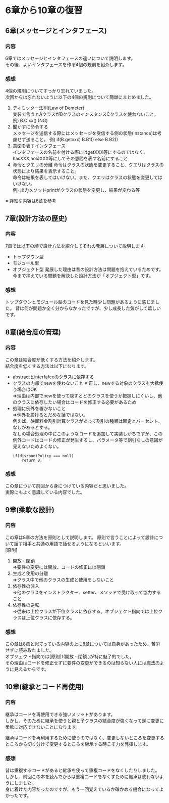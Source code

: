 # 6章から10章の復習

## 6章(メッセージとインタフェース)

### 内容

6章ではメッセージとインタフェースの違いについて説明します。   
その後、よいインタフェースを作る4個の規則を紹介します。


### 感想

4個の規則についてすっかり忘れていました。   
次回からは忘れないように以下の4個の規則について簡単にまとめました。   

1. ディミッター法則(Law of Demeter)   
実装で言うとAクラスがBクラスのインスタンスCクラスを使わないこと。例) B.C.xx() (NG)
2. 聞かずに命令する  
メッセージを送信する際にはメッセージを受信する側の状態(Instance)は考慮せず送ること。
例) if(B.getxxx) B.B1() else B.B2()
3. 意図を表すインタフェース  
インタフェースの名前を付ける際にはgetXXX等にするのではなく、hasXXX,holdXXX等にしてその意図を表す名前にすること   
4. 命令とクエリの分離
命令はクラスの状態を変更すること、クエリはクラスの状態により結果を表示すること。    
命令は結果を表してはいけない。また、クエリはクラスの状態を変更してはいけない。  
例) 出力メソッドprintがクラスの状態を変更し、結果が変わる等

※ 詳細な内容は[6章](https://github.com/bittap/study/tree/main/src/main/java/com/my/study/object/chapter06)を参考

## 7章(設計方法の歴史)

### 内容

7章では以下の順で設計方法を紹介してそれの発展について説明します。  
+ トップダウン型
+ モジュール型
+ オブジェクト型
発展した理由は昔の設計方法は問題を抱えているためです。   
今まで抱えている問題を解決した設計方法が「オブジェクト型」です。   

### 感想

トップダウンとモジュール型のコードを見た時少し問題があるように感じました。
昔は何が問題か全く分からなかったですが、少し成長した気がして嬉しいです。

## 8章(結合度の管理)

### 内容

この章は結合度が低くする方法を紹介します。     
結合度を低くする方法は以下になります。   
+ abstractとinterfafceのクラスに依存する   
+ クラスの内部でnewを使わないこと ※ 正し、newする対象のクラスを大抵使う場合はOK   
  ⇒理由は内部でnewを使って隠すとどのクラスを使うか把握しにくいし、他のクラスに依存したい場合はコードを修正する必要があるため
+ 処理に例外を置かないこと   
  ⇒例外を設けるとだめな話ではない。   
  例えば、映画料金割引計算クラスがあって割引の種類は固定とパーセント、なしがあるとする。   
  なしの場合処理の中にこのようなコードを追加して実装しがちですが、この例外コードはコードの修正が発生するし、パラメータ等で割引なしの意図が見えないためよくない。  
  ```
  if(discountPolicy === null) 
      return 0;
  ```


### 感想

この章について前回から身につけている内容だと思いました。   
実際にもよく意識している内容でした。  

## 9章(柔軟な設計)

### 内容

この章は8章の方法を原則として説明します。
原則で言うことによって設計について話す相手と共通の用語で話せるようになるといいます。  
[原則]  
1. 開放・閉鎖  
  ⇒要件の変更には開放、コードの修正には閉鎖
2. 生成と使用の分離  
  ⇒クラス中で他のクラスの生成と使用をしないこと
3. 依存性の注入  
  ⇒他のクラスをインストラクター、setter、メソッドで受け取って協力すること
4. 依存性の逆転   
  ⇒従来は上位クラスが下位クラスに依存する。オブジェクト指向では上位クラスは上位クラスに依存する。


### 感想

この章は8章と似てっている内容の上に8章については自身があったため、苦労せずに読み取れました。    
オブジェクト指向では[原則]1(開放・閉鎖 )が特に魅了的でした。   
その理由はコードを修正せずに要件の変更ができるのは知らない人には魔法のように見えるからです。

## 10章(継承とコード再使用)

### 内容

継承はコードを再使用できる強いメリットがあります。   
しかし、そのために継承を使うと親と子クラスの結合度が強くなって逆に変更に柔軟に対応できないことになります。   

継承はコードを再利用するために使うのではなく、変更しないところを変更するところから切り分けて変更するところを継承する時こそ力を発揮します。   



### 感想

昔は重複するコードがあると継承を使って重複コードをなくしたりしました。   
しかし、前回この本を読んでからは重複コードをなくすために継承は使わないようにしました。   
身に着けた内容だったのですが、もう一回覚えているか確かめる機会になってよかったです。